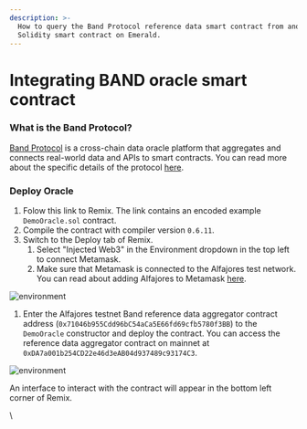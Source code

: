 ```yaml
---
description: >-
  How to query the Band Protocol reference data smart contract from another
  Solidity smart contract on Emerald.
---
```


# Integrating BAND oracle smart contract

### What is the Band Protocol?[​](https://docs.celo.org/celo-codebase/protocol/oracles/band-protocol-how-to#what-is-the-band-protocol) <a href="#what-is-the-band-protocol" id="what-is-the-band-protocol"></a>

[Band Protocol](https://bandprotocol.com) is a cross-chain data oracle platform that aggregates and connects real-world data and APIs to smart contracts. You can read more about the specific details of the protocol [here](https://docs.bandchain.org).

### Deploy Oracle[​](https://docs.celo.org/celo-codebase/protocol/oracles/band-protocol-how-to#deploy-oracle) <a href="#deploy-oracle" id="deploy-oracle"></a>

1. Folow this link to Remix. The link contains an encoded example `DemoOracle.sol` contract.
2. Compile the contract with compiler version `0.6.11`.
3. Switch to the Deploy tab of Remix.
   1. Select "Injected Web3" in the Environment dropdown in the top left to connect Metamask.
   2. Make sure that Metamask is connected to the Alfajores test network. You can read about adding Alfajores to Metamask [here](https://docs.celo.org/getting-started/wallets/using-metamask-with-celo/manual-setup#adding-a-celo-network-to-metamask).

![environment](https://docs.celo.org/img/doc-images/band-protocol-how-to/remix-environment.png)

1. Enter the Alfajores testnet Band reference data aggregator contract address (`0x71046b955Cdd96bC54aCa5E66fd69cfb5780f3BB`) to the `DemoOracle` constructor and deploy the contract. You can access the reference data aggregator contract on mainnet at `0xDA7a001b254CD22e46d3eAB04d937489c93174C3`.

![environment](https://docs.celo.org/img/doc-images/band-protocol-how-to/deploy.png)

An interface to interact with the contract will appear in the bottom left corner of Remix.

\
